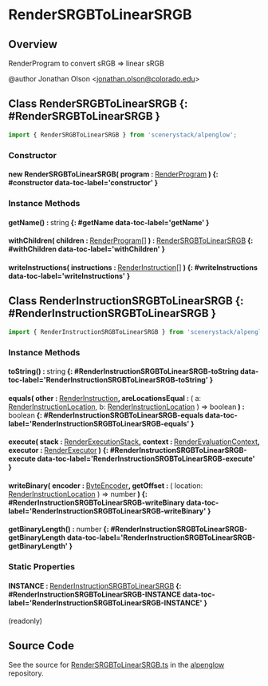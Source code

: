 # RenderSRGBToLinearSRGB

## Overview

RenderProgram to convert sRGB =&gt; linear sRGB

@author Jonathan Olson &lt;jonathan.olson@colorado.edu&gt;

## Class RenderSRGBToLinearSRGB {: #RenderSRGBToLinearSRGB }


```js
import { RenderSRGBToLinearSRGB } from 'scenerystack/alpenglow';
```
### Constructor

#### new RenderSRGBToLinearSRGB( program : <span style="font-weight: 400;">[RenderProgram](../alpenglow/RenderProgram.md)</span> ) {: #constructor data-toc-label='constructor' }

### Instance Methods

#### getName() : <span style="font-weight: 400;"><span style="color: hsla(calc(var(--md-hue) + 180deg),80%,40%,1);">string</span></span> {: #getName data-toc-label='getName' }

#### withChildren( children : <span style="font-weight: 400;">[RenderProgram](../alpenglow/RenderProgram.md)[]</span> ) : <span style="font-weight: 400;">[RenderSRGBToLinearSRGB](../alpenglow/RenderSRGBToLinearSRGB.md)</span> {: #withChildren data-toc-label='withChildren' }

#### writeInstructions( instructions : <span style="font-weight: 400;">[RenderInstruction](../alpenglow/RenderInstruction.md)[]</span> ) {: #writeInstructions data-toc-label='writeInstructions' }



## Class RenderInstructionSRGBToLinearSRGB {: #RenderInstructionSRGBToLinearSRGB }


```js
import { RenderInstructionSRGBToLinearSRGB } from 'scenerystack/alpenglow';
```
### Instance Methods

#### toString() : <span style="font-weight: 400;"><span style="color: hsla(calc(var(--md-hue) + 180deg),80%,40%,1);">string</span></span> {: #RenderInstructionSRGBToLinearSRGB-toString data-toc-label='RenderInstructionSRGBToLinearSRGB-toString' }

#### equals( other : <span style="font-weight: 400;">[RenderInstruction](../alpenglow/RenderInstruction.md)</span>, areLocationsEqual : <span style="font-weight: 400;">( a: [RenderInstructionLocation](../alpenglow/RenderInstruction.md#RenderInstructionLocation), b: [RenderInstructionLocation](../alpenglow/RenderInstruction.md#RenderInstructionLocation) ) =&gt; <span style="color: hsla(calc(var(--md-hue) + 180deg),80%,40%,1);">boolean</span></span> ) : <span style="font-weight: 400;"><span style="color: hsla(calc(var(--md-hue) + 180deg),80%,40%,1);">boolean</span></span> {: #RenderInstructionSRGBToLinearSRGB-equals data-toc-label='RenderInstructionSRGBToLinearSRGB-equals' }

#### execute( stack : <span style="font-weight: 400;">[RenderExecutionStack](../alpenglow/RenderExecutionStack.md)</span>, context : <span style="font-weight: 400;">[RenderEvaluationContext](../alpenglow/RenderEvaluationContext.md)</span>, executor : <span style="font-weight: 400;">[RenderExecutor](../alpenglow/RenderExecutor.md)</span> ) {: #RenderInstructionSRGBToLinearSRGB-execute data-toc-label='RenderInstructionSRGBToLinearSRGB-execute' }

#### writeBinary( encoder : <span style="font-weight: 400;">[ByteEncoder](../alpenglow/ByteEncoder.md)</span>, getOffset : <span style="font-weight: 400;">( location: [RenderInstructionLocation](../alpenglow/RenderInstruction.md#RenderInstructionLocation) ) =&gt; <span style="color: hsla(calc(var(--md-hue) + 180deg),80%,40%,1);">number</span></span> ) {: #RenderInstructionSRGBToLinearSRGB-writeBinary data-toc-label='RenderInstructionSRGBToLinearSRGB-writeBinary' }

#### getBinaryLength() : <span style="font-weight: 400;"><span style="color: hsla(calc(var(--md-hue) + 180deg),80%,40%,1);">number</span></span> {: #RenderInstructionSRGBToLinearSRGB-getBinaryLength data-toc-label='RenderInstructionSRGBToLinearSRGB-getBinaryLength' }

### Static Properties

#### INSTANCE : <span style="font-weight: 400;">[RenderInstructionSRGBToLinearSRGB](../alpenglow/RenderSRGBToLinearSRGB.md#RenderInstructionSRGBToLinearSRGB)</span> {: #RenderInstructionSRGBToLinearSRGB-INSTANCE data-toc-label='RenderInstructionSRGBToLinearSRGB-INSTANCE' }

(readonly)



## Source Code

See the source for [RenderSRGBToLinearSRGB.ts](https://github.com/phetsims/alpenglow/blob/main/js/render-program/RenderSRGBToLinearSRGB.ts) in the [alpenglow](https://github.com/phetsims/alpenglow) repository.
